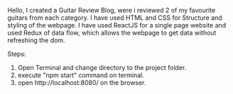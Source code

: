 Hello, I created a Guitar Review Blog, were i reviewed 2 of my favourite guitars from each category.
I have used HTML and CSS for Structure and styling of the webpage.
I have used ReactJS for a single page website and used Redux of data flow, which allows the webpage to get data without refreshing the dom.

Steps:
1) Open Terminal and change directory to the project folder.
2) execute "npm start" command on terminal.
3) open http://localhost:8080/ on the browser.
